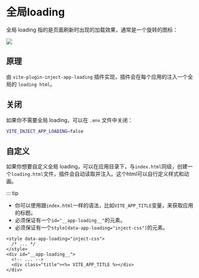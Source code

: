 # 全局loading

全局 loading 指的是页面刷新时出现的加载效果，通常是一个旋转的图标：

![](/guide/loading.png)

## 原理

由 `vite-plugin-inject-app-loading` 插件实现，插件会在每个应用的注入一个全局的 `loading html`。

## 关闭

如果你不需要全局 loading，可以在 `.env` 文件中关闭：

```bash
VITE_INJECT_APP_LOADING=false
```

## 自定义

如果你想要自定义全局 loading，可以在应用目录下，与`index.html`同级，创建一个`loading.html`文件，插件会自动读取并注入。这个html可以自行定义样式和动画。

::: tip

- 你可以使用跟`index.html`一样的语法，比如`VITE_APP_TITLE`变量，来获取应用的标题。
- 必须保证有一个`id="__app-loading__"`的元素。
- 必须保证有一个`style[data-app-loading="inject-css"]`的元素。

```html{1,4}
<style data-app-loading="inject-css">
  /* ... */
</style>
<div id="__app-loading__">
  <!-- ... -->
  <div class="title"><%= VITE_APP_TITLE %></div>
</div>
```
